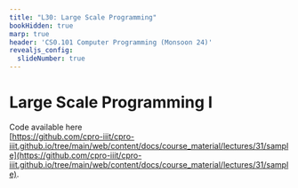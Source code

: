 ```yaml
---
title: "L30: Large Scale Programming"
bookHidden: true
marp: true
header: 'CS0.101 Computer Programming (Monsoon 24)'
revealjs_config:
  slideNumber: true
---
```



# Large Scale Programming I

Code available here    
[https://github.com/cpro-iiit/cpro-iiit.github.io/tree/main/web/content/docs/course_material/lectures/31/sample](https://github.com/cpro-iiit/cpro-iiit.github.io/tree/main/web/content/docs/course_material/lectures/31/sample).